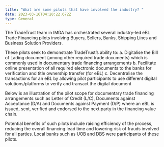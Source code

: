 ```yaml
---
title: "What are some pilots that have involved the industry? "
date: 2023-03-16T04:20:22.672Z
type: General
---
```

The TradeTrust team in IMDA has orchestrated several industry-led eBL Trade Financing pilots involving Buyers, Sellers, Banks, Shipping Lines and Business Solution Providers. 

These pilots seek to demonstrate TradeTrust’s ability to: 
a. Digitalise the Bill of Lading document (among other required trade documents) which is commonly used in documentary trade financing arrangements
b. Facilitate online presentation of all required electronic documents to the banks for verification and title ownership transfer (for eBL)
c. Decentralise the transactions for an eBL by allowing pilot participants to use different digital solutions/platforms to verify and transact the digital document  

Below is an illustration of the pilot scope for documentary trade financing arrangements such as Letter of Credit (L/C), Documents against Acceptance (D/A) and Documents against Payment (D/P) where an eBL is issued, sent, verified and endorsed to the next party in the financing value chain. 



Potential benefits of such pilots include raising efficiency of the process, reducing the overall financing lead time and lowering risk of frauds involved for all parties. Local banks such as UOB and DBS were participants of these pilots.